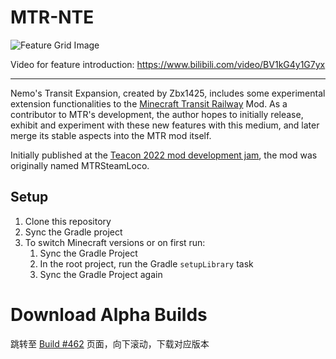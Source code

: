# MTR-NTE


![Feature Grid Image](https://www.zbx1425.cn/nautilus/mtr-nte/img/featgrid.jpg)

Video for feature introduction: https://www.bilibili.com/video/BV1kG4y1G7yx

---
Nemo's Transit Expansion, created by Zbx1425, includes some experimental extension functionalities to the [Minecraft Transit Railway](https://github.com/jonafanho/Minecraft-Transit-Railway) Mod. As a contributor to MTR's development, the author hopes to initially release, exhibit and experiment with these new features with this medium, and later merge its stable aspects into the MTR mod itself.

Initially published at the [Teacon 2022 mod development jam](https://teacon.cn), the mod was originally named MTRSteamLoco.

## Setup

1. Clone this repository
2. Sync the Gradle project
3. To switch Minecraft versions or on first run:
   1. Sync the Gradle Project
   2. In the root project, run the Gradle `setupLibrary` task
   3. Sync the Gradle Project again

# Download Alpha Builds

跳转至 [Build #462](https://github.com/aphrodite281/mtr-nte/actions/runs/11142916195) 页面，向下滚动，下载对应版本